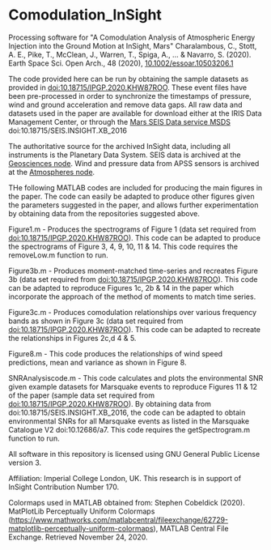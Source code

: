 # Comodulation_InSight

Processing software for "A Comodulation Analysis of Atmospheric Energy Injection into the Ground Motion at InSight, Mars" Charalambous, C., Stott, A. E., Pike, T., McClean, J., Warren, T., Spiga, A., ... & Navarro, S. (2020).  Earth Space Sci. Open Arch., 48 (2020), [10.1002/essoar.10503206.1](https://www.essoar.org/doi/10.1002/essoar.10503206.1) 

The code provided here can be run by obtaining the sample datasets as provided in [doi:10.18715/IPGP.2020.KHW87ROO](https://doi.org/10.18715/IPGP.2020.KHW87ROO). These event files have been pre-processed in order to synchronize the timestamps of pressure, wind and ground acceleration and remove data gaps. All raw data and datasets used in the paper are available for download either at the IRIS Data Management Center, or through the [Mars SEIS Data service MSDS](https://www.seis-insight.eu/en/science/science-summary "SEIS InSight Homepage") doi:10.18715/SEIS.INSIGHT.XB_2016

The authoritative source for the archived InSight data, including all instruments is the Planetary Data System. SEIS data is archived at the [Geosciences node](https://pds-geosciences.wustl.edu/missions/insight/index.htm). Wind and pressure data from APSS sensors is archived at the [Atmospheres node](https://atmos.nmsu.edu/data_and_services/atmospheres_data/INSIGHT/insight.html).

THe following MATLAB codes are included for producing the main figures in the paper. The code can easily be adapted to produce other figures given the parameters suggested in the paper, and allows further experimentation by obtaining data from the repositories suggested above.

Figure1.m - Produces the spectrograms of Figure 1 (data set required from [doi:10.18715/IPGP.2020.KHW87ROO](https://doi.org/10.18715/IPGP.2020.KHW87ROO)). This code can be adapted to produce the spectrograms of Figure 3, 4, 9, 10, 11 & 14. This code requires the removeLow.m function to run.

Figure3b.m - Produces moment-matched time-series and recreates Figure 3b (data set required from [doi:10.18715/IPGP.2020.KHW87ROO](https://doi.org/10.18715/IPGP.2020.KHW87ROO)). This code can be adapted to reproduce Figures 1c, 2b & 14 in the paper which incorporate the approach of the method of moments to match time series.

Figure3c.m - Produces comodulation relationships over various frequency bands as shown in Figure 3c (data set required from [doi:10.18715/IPGP.2020.KHW87ROO](https://doi.org/10.18715/IPGP.2020.KHW87ROO)). This code can be adapted to recreate the relationships in Figures 2c,d 4 & 5.

Figure8.m - This code produces the relationships of wind speed predictions, mean and variance as shown in Figure 8.

SNRAnalysiscode.m - This code calculates and plots the environmental SNR given example datasets for Marsquake events to reproduce Figures 11 & 12 of the paper (sample data set required from [doi:10.18715/IPGP.2020.KHW87ROO](https://doi.org/10.18715/IPGP.2020.KHW87ROO)). By obtaining data from doi:10.18715/SEIS.INSIGHT.XB_2016, the code can be adapted to obtain environmental SNRs for all Marsquake events as listed in the Marsquake Catalogue V2 doi:10.12686/a7. This code requires the getSpectrogram.m function to run.

All software in this repository is licensed using GNU General Public License version 3.

Affiliation: Imperial College London, UK. This research is in support of InSight Contribution Number 170.

Colormaps used in MATLAB obtained from: Stephen Cobeldick (2020). MatPlotLib Perceptually Uniform Colormaps (https://www.mathworks.com/matlabcentral/fileexchange/62729-matplotlib-perceptually-uniform-colormaps), MATLAB Central File Exchange. Retrieved November 24, 2020.
